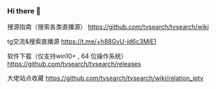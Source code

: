 ### Hi there 👋

<!--
**tvsearch/tvsearch** is a ✨ _special_ ✨ repository because its `README.md` (this file) appears on your GitHub profile.

Here are some ideas to get you started:

- 🔭 I’m currently working on ...
- 🌱 I’m currently learning ...
- 👯 I’m looking to collaborate on ...
- 🤔 I’m looking for help with ...
- 💬 Ask me about ...
- 📫 How to reach me: ...
- 😄 Pronouns: ...
- ⚡ Fun fact: ...
-->

搜源指南（搜索各类直播源）
https://github.com/tvsearch/tvsearch/wiki

tg交流&搜索直播源
https://t.me/+h88GvU-jd6c3MjE1

软件下载（仅支持win10+ , 64 位操作系统）
https://github.com/tvsearch/tvsearch/releases

大佬站点收藏
https://github.com/tvsearch/tvsearch/wiki/relation_iptv

